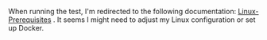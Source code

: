 When running the test, I'm redirected to the following documentation: [Linux-Prerequisites](https://docs.cypress.io/app/get-started/install-cypress#Linux-Prerequisites) . It seems I might need to adjust my Linux configuration or set up Docker.